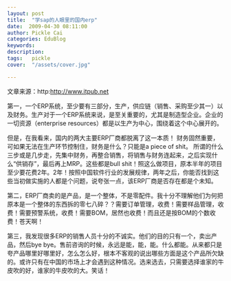 ```yaml
---
layout: post  
title:  "学sap的人眼里的国内erp"
date:  2009-04-30 08:11:00
author: Pickle Cai  
categories: EduBlog  
keywords: 
description:   
tags:	pickle   
cover:  "/assets/cover.jpg"  

---
```


文章来源：http:http://www.itpub.net



 



第一，一个ERP系统，至少要有三部分，生产，供应链（销售、采购至少其一）以及财务。生产对于一个ERP系统来说，是至关重要的，尤其是制造型企业。企业的一切资源（enterprise resources）都是以生产为中心，围绕着这个中心展开的。



但是，在我看来，国内的两大主要ERP厂商都脱离了这一本质！ 财务固然重要，可如果无法在生产环节控制住，财务是什么？只能是a piece of shit。 所谓的什么三步或是几步走，先集中财务，再整合销售，将销售与财务连起来，之后实现什么“供销存”，最后再上MRP。这些都是bull shit！照这么做项目，原本半年的项目至少要花费2年。2年！按照中国软件行业的发展规律，两年之后，你能否找到这些当初做实施的人都是个问题，说夸张一点，该ERP厂商是否存在都是个未知。



第二，ERP厂商卖的是产品，是一个整体，不是零配件。我十分不理解他们为何把原本是一个整体的东西拆的零七八碎？？需要订单管理，收费！需要样品管理，收费！需要预警系统，收费！需要BOM，居然也收费！而且还是按BOM的个数收费！苍天啊！



 



第三，我发现很多ERP的销售人员十分的不诚实。他们的目的只有一个，卖出产品，然后bye bye。售前咨询的时候，永远是能，能，能。什么都能。从来都只是夸产品哪里好哪里好，怎么怎么好，根本不客观的说出哪些方面是这个产品所欠缺的。或许只有在中国的市场上才会遇到这种情况。选来选去，只需要选择谁家的牛皮吹的好，谁家的牛皮吹的大。笑话！ 



		    

